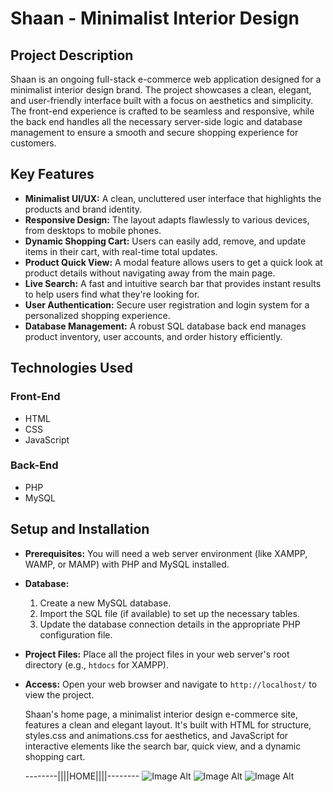 # Shaan - Minimalist Interior Design

## Project Description

Shaan is an ongoing full-stack e-commerce web application designed for a minimalist interior design brand. The project showcases a clean, elegant, and user-friendly interface built with a focus on aesthetics and simplicity. The front-end experience is crafted to be seamless and responsive, while the back end handles all the necessary server-side logic and database management to ensure a smooth and secure shopping experience for customers.

## Key Features

* **Minimalist UI/UX:** A clean, uncluttered user interface that highlights the products and brand identity.
* **Responsive Design:** The layout adapts flawlessly to various devices, from desktops to mobile phones.
* **Dynamic Shopping Cart:** Users can easily add, remove, and update items in their cart, with real-time total updates.
* **Product Quick View:** A modal feature allows users to get a quick look at product details without navigating away from the main page.
* **Live Search:** A fast and intuitive search bar that provides instant results to help users find what they're looking for.
* **User Authentication:** Secure user registration and login system for a personalized shopping experience.
* **Database Management:** A robust SQL database back end manages product inventory, user accounts, and order history efficiently.

## Technologies Used

### Front-End
* HTML
* CSS
* JavaScript

### Back-End
* PHP
* MySQL

## Setup and Installation

* **Prerequisites:** You will need a web server environment (like XAMPP, WAMP, or MAMP) with PHP and MySQL installed.
* **Database:**
    1.  Create a new MySQL database.
    2.  Import the SQL file (if available) to set up the necessary tables.
    3.  Update the database connection details in the appropriate PHP configuration file.
* **Project Files:** Place all the project files in your web server's root directory (e.g., `htdocs` for XAMPP).
* **Access:** Open your web browser and navigate to `http://localhost/` to view the project.

  Shaan's home page, a minimalist interior design e-commerce site, features a clean and elegant layout. It's built with HTML for structure, styles.css and animations.css for aesthetics, and JavaScript for interactive elements like the search bar, quick view, and a dynamic shopping cart.
  
  --------||||HOME||||--------
![Image Alt](https://github.com/SheikhSaniya123/Shaan---Minimalist-Interior-Design/blob/c4b0c61b358c2c0aae7db799d8f88a99ded68c34/assets/shots/Screenshot%202025-08-09%20094414.png)
   ![Image Alt](https://github.com/SheikhSaniya123/Shaan---Minimalist-Interior-Design/blob/d26f712fc997f863b6494531de8e0b6410fabd94/assets/shots/Screenshot%202025-08-09%20094810.png)
   ![Image Alt](https://github.com/SheikhSaniya123/Shaan---Minimalist-Interior-Design/blob/d26f712fc997f863b6494531de8e0b6410fabd94/assets/shots/Screenshot%202025-08-09%20094823.png)

